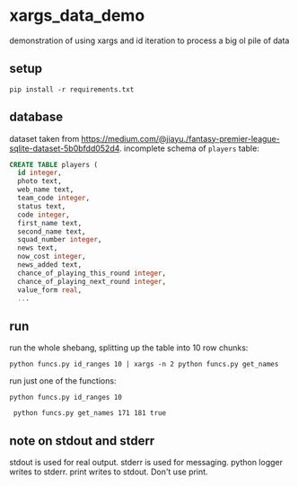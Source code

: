 # xargs_data_demo

demonstration of using xargs and id iteration to process a big ol pile of data

## setup

```console
pip install -r requirements.txt
```

## database

dataset taken from <https://medium.com/@jiayu./fantasy-premier-league-sqlite-dataset-5b0bfdd052d4>.
incomplete schema of `players` table:

```sql
CREATE TABLE players (
  id integer,
  photo text,
  web_name text,
  team_code integer,
  status text,
  code integer,
  first_name text,
  second_name text,
  squad_number integer,
  news text,
  now_cost integer,
  news_added text,
  chance_of_playing_this_round integer,
  chance_of_playing_next_round integer,
  value_form real,
  ...
```

## run

run the whole shebang, splitting up the table into 10 row chunks:

```console
python funcs.py id_ranges 10 | xargs -n 2 python funcs.py get_names
```

run just one of the functions:

```console
python funcs.py id_ranges 10
```

```console
 python funcs.py get_names 171 181 true
```

## note on stdout and stderr

stdout is used for real output. stderr is used for messaging. python logger writes to stderr. print writes to stdout. Don't use print.
